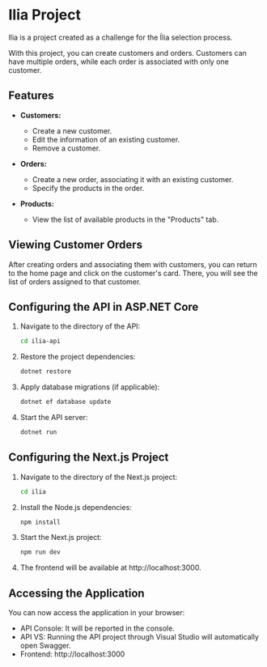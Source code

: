 # Ilia Project

Ilia is a project created as a challenge for the Ília selection process.

With this project, you can create customers and orders. Customers can have multiple orders, while each order is associated with only one customer.

## Features

- **Customers:**
  - Create a new customer.
  - Edit the information of an existing customer.
  - Remove a customer.

- **Orders:**
  - Create a new order, associating it with an existing customer.
  - Specify the products in the order.
  
- **Products:**
  - View the list of available products in the "Products" tab.

## Viewing Customer Orders

After creating orders and associating them with customers, you can return to the home page and click on the customer's card. There, you will see the list of orders assigned to that customer.



## Configuring the API in ASP.NET Core

1. Navigate to the directory of the API:
   ```bash
   cd ilia-api
   ```
2. Restore the project dependencies:
   ```bash
   dotnet restore
   ```
3. Apply database migrations (if applicable):
   ```bash
   dotnet ef database update
   ```
4. Start the API server:
   ```bash
   dotnet run
   ```


## Configuring the Next.js Project

1. Navigate to the directory of the Next.js project:
   ```bash
   cd ilia
   ```
2. Install the Node.js dependencies:
   ```bash
   npm install
   ```
3. Start the Next.js project:
   ```bash
   npm run dev
   ```
4. The frontend will be available at http://localhost:3000.

## Accessing the Application

You can now access the application in your browser:

- API Console: It will be reported in the console.
- API VS: Running the API project through Visual Studio will automatically open Swagger.
- Frontend: http://localhost:3000

